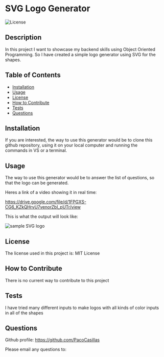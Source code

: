 # SVG Logo Generator

![License](https://img.shields.io/badge/license-MIT%20License-lightblue.svg)

## Description

In this project I want to showcase my backend skills using Object Oriented Programming. So I have created a simple logo generator using SVG for the shapes.

## Table of Contents

- [Installation](#installation)
- [Usage](#usage)
- [License](#license)
- [How to Contribute](#how-to-contribute)
- [Tests](#tests)
- [Questions](#questions)

## Installation

If you are interested, the way to use this generator would be to clone this github repository, using it on your local computer and running the commands in VS or a terminal.

## Usage

The way to use this generator would be to answer the list of questions, so that the logo can be generated.

Heres a link of a video showing it in real time:

https://drive.google.com/file/d/1FPGXS-CG6_KZkQHrvU7venorZbl_pUTr/view

This is what the output will look like:

![sample SVG logo](/SVG-logo-generator/lib/sampleIMG.png)

## License

The license used in this project is: MIT License

## How to Contribute

There is no current way to contribute to this project

## Tests

I have tried many different inputs to make logos with all kinds of color inputs in all of the shapes

## Questions

Github profile: https://github.com/PacoCasillas

Please email any questions to:
